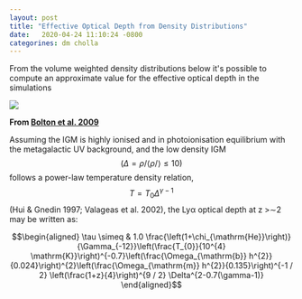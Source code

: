 ```yaml
---
layout: post
title: "Effective Optical Depth from Density Distributions"
date:   2020-04-24 11:10:24 -0800
categorines: dm cholla
---
```



From the volume weighted density distributions below  it's possible to compute an approximate value for the effective optical depth in the simulations 

<img src="{{ site.url }}assets/images/density_distribution_new.png"> 



**From [Bolton et al. 2009](https://arxiv.org/abs/0901.3966)**


Assuming the IGM is highly ionised and in photoionisation equilibrium with the metagalactic UV background, and the low density IGM $$(\Delta = \rho/ \langle \rho /\rangle \leq 10)$$ follows a power-law temperature density relation, $$T = T_0  \Delta^{\gamma -1} $$ (Hui & Gnedin 1997; Valageas et al. 2002), the Lyα optical depth at z >∼2 may be written as: 

$$\begin{aligned}
\tau \simeq & 1.0 \frac{\left(1+\chi_{\mathrm{He}}\right)}{\Gamma_{-12}}\left(\frac{T_{0}}{10^{4} \mathrm{K}}\right)^{-0.7}\left(\frac{\Omega_{\mathrm{b}} h^{2}}{0.024}\right)^{2}\left(\frac{\Omega_{\mathrm{m}} h^{2}}{0.135}\right)^{-1 / 2}  \left(\frac{1+z}{4}\right)^{9 / 2} \Delta^{2-0.7(\gamma-1)}
\end{aligned}$$